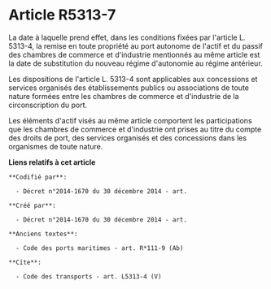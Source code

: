 # Article R5313-7

La date à laquelle prend effet, dans les conditions fixées par l'article L. 5313-4, la remise en toute propriété au port
autonome de l'actif et du passif des chambres de commerce et d'industrie mentionnés au même article est la date de
substitution du nouveau régime d'autonomie au régime antérieur. 

Les dispositions de l'article L. 5313-4 sont applicables aux concessions et services organisés des établissements publics ou
associations de toute nature formées entre les chambres de commerce et d'industrie de la circonscription du port. 

Les éléments d'actif visés au même article comportent les participations que les chambres de commerce et d'industrie ont
prises au titre du compte des droits de port, des services organisés et des concessions dans les organismes de toute nature.

**Liens relatifs à cet article**

	**Codifié par**:

	  - Décret n°2014-1670 du 30 décembre 2014 - art.

	**Créé par**:

	  - Décret n°2014-1670 du 30 décembre 2014 - art.

	**Anciens textes**:

	  - Code des ports maritimes - art. R*111-9 (Ab)

	**Cite**:

	  - Code des transports - art. L5313-4 (V)
